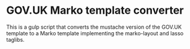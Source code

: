 # GOV.UK Marko template converter

This is a gulp script that converts the mustache version of the GOV.UK template
to a Marko template implementing the marko-layout and lasso taglibs.
